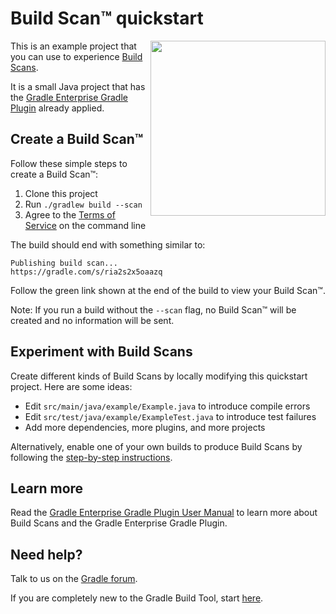 # Build Scan™ quickstart

<img src="http://bit.ly/2JSSCT0" align="right" width="280" />

This is an example project that you can use to experience [Build Scans][gradle.com].

It is a small Java project that has the [Gradle Enterprise Gradle Plugin][plugin] already applied.

## Create a Build Scan™

Follow these simple steps to create a Build Scan™:

1. Clone this project
1. Run `./gradlew build --scan`
1. Agree to the [Terms of Service][terms-of-service] on the command line

The build should end with something similar to:

    Publishing build scan...
    https://gradle.com/s/ria2s2x5oaazq

Follow the green link shown at the end of the build to view your Build Scan™.

Note: If you run a build without the `--scan` flag, no Build Scan™ will be created and
no information will be sent.

## Experiment with Build Scans

Create different kinds of Build Scans by locally modifying this quickstart project. Here are some ideas:

- Edit `src/main/java/example/Example.java` to introduce compile errors
- Edit `src/test/java/example/ExampleTest.java` to introduce test failures
- Add more dependencies, more plugins, and more projects

Alternatively, enable one of your own builds to produce Build Scans by following the [step-by-step instructions][instructions].

## Learn more

Read the [Gradle Enterprise Gradle Plugin User Manual][plugin] to learn more about Build Scans and the Gradle Enterprise Gradle Plugin.

## Need help?

Talk to us on the [Gradle forum][gradle-forum].

If you are completely new to the Gradle Build Tool, start [here][gradle-download].

[gradle-download]: https://gradle.org/install/
[plugin]: https://docs.gradle.com/enterprise/gradle-plugin/
[gradle.com]: https://www.gradle.com
[terms-of-service]: https://gradle.com/terms-of-service
[instructions]: https://scans.gradle.com/
[gradle-forum]: https://discuss.gradle.org/c/help-discuss/scans
